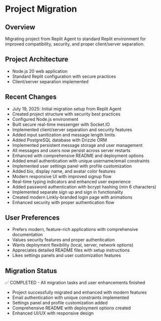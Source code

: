 # Project Migration

## Overview
Migrating project from Replit Agent to standard Replit environment for improved compatibility, security, and proper client/server separation.

## Project Architecture
- Node.js 20 web application
- Standard Replit configuration with secure practices
- Client/server separation implemented

## Recent Changes
- July 19, 2025: Initial migration setup from Replit Agent
- Created project structure with security best practices
- Configured Node.js environment
- Built secure real-time messenger with Socket.IO
- Implemented client/server separation and security features
- Added input sanitization and message length limits
- Added PostgreSQL database with Drizzle ORM
- Implemented persistent message storage and user management
- All messages and users now persist across server restarts
- Enhanced with comprehensive README and deployment options
- Added email authentication with unique username/email constraints
- Implemented user settings panel with profile customization
- Added bio, display name, and avatar color features
- Modern responsive UI with improved signup flow
- Real-time typing indicators and enhanced user experience
- Added password authentication with bcrypt hashing (min 6 characters)
- Implemented separate sign up and sign in functionality
- Created modern Linkly-branded login page with animations
- Enhanced security with proper authentication flow

## User Preferences
- Prefers modern, feature-rich applications with comprehensive documentation
- Values security features and proper authentication
- Wants deployment flexibility (local, server, network options)
- Appreciates detailed README files with setup instructions
- Likes settings panels and user customization features

## Migration Status
✅ COMPLETED - All migration tasks and user enhancements finished
- Project successfully migrated and enhanced with modern features
- Email authentication with unique constraints implemented
- Settings panel and profile customization added
- Comprehensive README with deployment options created
- Enhanced UI/UX with responsive design
